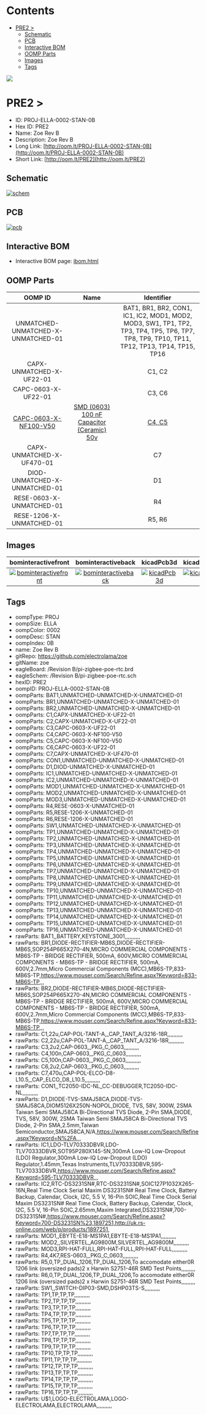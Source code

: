 



Contents
========

* [PRE2 > ](#pre2--)
	* [Schematic](#schematic)
	* [PCB](#pcb)
	* [Interactive BOM](#interactive-bom)
	* [OOMP Parts](#oomp-parts)
	* [Images](#images)
	* [Tags](#tags)
  
![][im]
# PRE2 > 

- ID: PROJ-ELLA-0002-STAN-0B
- Hex ID: PRE2
- Name: Zoe Rev B
- Description: Zoe Rev B
- Long Link: [http://oom.lt/PROJ-ELLA-0002-STAN-0B](http://oom.lt/PROJ-ELLA-0002-STAN-0B)
- Short Link: [http://oom.lt/PRE2](http://oom.lt/PRE2)

## Schematic
  
[![schem](eagleSchemImage.png)](eagleSchemImage.png)
## PCB
  
[![pcb](eagleImage.png)](eagleImage.png)
## Interactive BOM

- Interactive BOM page: [ibom.html](https://htmlpreview.github.io/?https://github.com/oomlout/oomlout_OOMP_projects/blob/main/PROJ-ELLA-0002-STAN-0B/kicad/bom/ibom.html)

## OOMP Parts
  

|OOMP ID|Name|Identifier|
| :---: | :---: | :---: |
|UNMATCHED-UNMATCHED-X-UNMATCHED-01||BAT1, BR1, BR2, CON1, IC1, IC2, MOD1, MOD2, MOD3, SW1, TP1, TP2, TP3, TP4, TP5, TP6, TP7, TP8, TP9, TP10, TP11, TP12, TP13, TP14, TP15, TP16|
|CAPX-UNMATCHED-X-UF22-01||C1, C2|
|CAPC-0603-X-UF22-01||C3, C6|
|[CAPC-0603-X-NF100-V50](https://github.com/oomlout/oomlout_OOMP_parts/tree/main/CAPC-0603-X-NF100-V50/)|[SMD (0603) 100 nF Capacitor (Ceramic) 50v](https://github.com/oomlout/oomlout_OOMP_parts/tree/main/CAPC-0603-X-NF100-V50/)|[C4, C5](https://github.com/oomlout/oomlout_OOMP_parts/tree/main/CAPC-0603-X-NF100-V50/)|
|CAPX-UNMATCHED-X-UF470-01||C7|
|DIOD-UNMATCHED-X-UNMATCHED-01||D1|
|RESE-0603-X-UNMATCHED-01||R4|
|RESE-1206-X-UNMATCHED-01||R5, R6|

## Images
  
  

|bominteractivefront|bominteractiveback|kicadPcb3d|kicadPcb3dFront|kicadPcb3dBack|kicadSchem|eagleImage|eagleSchemImage|pcbdraw|pcbdrawback|
| :---: | :---: | :---: | :---: | :---: | :---: | :---: | :---: | :---: | :---: |
|[![bominteractivefront](bomFront_140.png)](bomFront.png)|[![bominteractiveback](bomBack_140.png)](bomBack.png)|[![kicadPcb3d](kicadPcb3d_140.png)](kicadPcb3d.png)|[![kicadPcb3dFront](kicadPcb3dFront_140.png)](kicadPcb3dFront.png)|[![kicadPcb3dBack](kicadPcb3dBack_140.png)](kicadPcb3dBack.png)|[![kicadSchem](kicadSchem_140.png)](kicadSchem.png)|[![eagleImage](eagleImage_140.png)](eagleImage.png)|[![eagleSchemImage](eagleSchemImage_140.png)](eagleSchemImage.png)|[![pcbdraw](pcbdraw_140.png)](pcbdraw.png)|[![pcbdrawback](pcbdrawBack_140.png)](pcbdrawBack.png)|

## Tags

- oompType: PROJ
- oompSize: ELLA
- oompColor: 0002
- oompDesc: STAN
- oompIndex: 0B
- name: Zoe Rev B
- gitRepo: https://github.com/electrolama/zoe
- gitName: zoe
- eagleBoard: /Revision B/pi-zigbee-poe-rtc.brd
- eagleSchem: /Revision B/pi-zigbee-poe-rtc.sch
- hexID: PRE2
- oompID: PROJ-ELLA-0002-STAN-0B
- oompParts: BAT1,UNMATCHED-UNMATCHED-X-UNMATCHED-01
- oompParts: BR1,UNMATCHED-UNMATCHED-X-UNMATCHED-01
- oompParts: BR2,UNMATCHED-UNMATCHED-X-UNMATCHED-01
- oompParts: C1,CAPX-UNMATCHED-X-UF22-01
- oompParts: C2,CAPX-UNMATCHED-X-UF22-01
- oompParts: C3,CAPC-0603-X-UF22-01
- oompParts: C4,CAPC-0603-X-NF100-V50
- oompParts: C5,CAPC-0603-X-NF100-V50
- oompParts: C6,CAPC-0603-X-UF22-01
- oompParts: C7,CAPX-UNMATCHED-X-UF470-01
- oompParts: CON1,UNMATCHED-UNMATCHED-X-UNMATCHED-01
- oompParts: D1,DIOD-UNMATCHED-X-UNMATCHED-01
- oompParts: IC1,UNMATCHED-UNMATCHED-X-UNMATCHED-01
- oompParts: IC2,UNMATCHED-UNMATCHED-X-UNMATCHED-01
- oompParts: MOD1,UNMATCHED-UNMATCHED-X-UNMATCHED-01
- oompParts: MOD2,UNMATCHED-UNMATCHED-X-UNMATCHED-01
- oompParts: MOD3,UNMATCHED-UNMATCHED-X-UNMATCHED-01
- oompParts: R4,RESE-0603-X-UNMATCHED-01
- oompParts: R5,RESE-1206-X-UNMATCHED-01
- oompParts: R6,RESE-1206-X-UNMATCHED-01
- oompParts: SW1,UNMATCHED-UNMATCHED-X-UNMATCHED-01
- oompParts: TP1,UNMATCHED-UNMATCHED-X-UNMATCHED-01
- oompParts: TP2,UNMATCHED-UNMATCHED-X-UNMATCHED-01
- oompParts: TP3,UNMATCHED-UNMATCHED-X-UNMATCHED-01
- oompParts: TP4,UNMATCHED-UNMATCHED-X-UNMATCHED-01
- oompParts: TP5,UNMATCHED-UNMATCHED-X-UNMATCHED-01
- oompParts: TP6,UNMATCHED-UNMATCHED-X-UNMATCHED-01
- oompParts: TP7,UNMATCHED-UNMATCHED-X-UNMATCHED-01
- oompParts: TP8,UNMATCHED-UNMATCHED-X-UNMATCHED-01
- oompParts: TP9,UNMATCHED-UNMATCHED-X-UNMATCHED-01
- oompParts: TP10,UNMATCHED-UNMATCHED-X-UNMATCHED-01
- oompParts: TP11,UNMATCHED-UNMATCHED-X-UNMATCHED-01
- oompParts: TP12,UNMATCHED-UNMATCHED-X-UNMATCHED-01
- oompParts: TP13,UNMATCHED-UNMATCHED-X-UNMATCHED-01
- oompParts: TP14,UNMATCHED-UNMATCHED-X-UNMATCHED-01
- oompParts: TP15,UNMATCHED-UNMATCHED-X-UNMATCHED-01
- oompParts: TP16,UNMATCHED-UNMATCHED-X-UNMATCHED-01
- rawParts: BAT1,,BATTERY,KEYSTONE_3001,,,,,,,,,,
- rawParts: BR1,DIODE-RECTIFIER-MB6S,DIODE-RECTIFIER-MB6S,SOP254P665X270-4N,MICRO COMMERCIAL COMPONENTS - MB6S-TP - BRIDGE RECTIFIER, 500mA, 600V,MICRO COMMERCIAL COMPONENTS - MB6S-TP - BRIDGE RECTIFIER, 500mA, 600V,2.7mm,Micro Commercial Components (MCC),MB6S-TP,833-MB6S-TP,https://www.mouser.com/Search/Refine.aspx?Keyword=833-MB6S-TP,,,
- rawParts: BR2,DIODE-RECTIFIER-MB6S,DIODE-RECTIFIER-MB6S,SOP254P665X270-4N,MICRO COMMERCIAL COMPONENTS - MB6S-TP - BRIDGE RECTIFIER, 500mA, 600V,MICRO COMMERCIAL COMPONENTS - MB6S-TP - BRIDGE RECTIFIER, 500mA, 600V,2.7mm,Micro Commercial Components (MCC),MB6S-TP,833-MB6S-TP,https://www.mouser.com/Search/Refine.aspx?Keyword=833-MB6S-TP,,,
- rawParts: C1,22u,CAP-POL-TANT-A,_CAP_TANT_A/3216-18R,,,,,,,,,,
- rawParts: C2,22u,CAP-POL-TANT-A,_CAP_TANT_A/3216-18R,,,,,,,,,,
- rawParts: C3,2u2,CAP-0603,_PKG_C_0603,,,,,,,,,,
- rawParts: C4,100n,CAP-0603,_PKG_C_0603,,,,,,,,,,
- rawParts: C5,100n,CAP-0603,_PKG_C_0603,,,,,,,,,,
- rawParts: C6,2u2,CAP-0603,_PKG_C_0603,,,,,,,,,,
- rawParts: C7,470u,CAP-POL-ELCO-D8-L10.5,_CAP_ELCO_D8_L10.5,,,,,,,,,,
- rawParts: CON1,,TC2050-IDC-NL_CC-DEBUGGER,TC2050-IDC-NL,,,,,,,,,,
- rawParts: D1,DIODE-TVS-SMAJ58CA,DIODE-TVS-SMAJ58CA,DIOM5126X250N-NOPOL,DIODE, TVS, 58V, 300W, 2SMA Taiwan Semi SMAJ58CA Bi-Directional TVS Diode, 2-Pin SMA,DIODE, TVS, 58V, 300W, 2SMA Taiwan Semi SMAJ58CA Bi-Directional TVS Diode, 2-Pin SMA,2.5mm,Taiwan Semiconductor,SMAJ58CA,N/A,https://www.mouser.com/Search/Refine.aspx?Keyword=N%2FA,,,
- rawParts: IC1,LDO-TLV70333DBVR,LDO-TLV70333DBVR,SOT95P280X145-5N,300mA Low-IQ Low-Dropout (LDO) Regulator,300mA Low-IQ Low-Dropout (LDO) Regulator,1.45mm,Texas Instruments,TLV70333DBVR,595-TLV70333DBVR,https://www.mouser.com/Search/Refine.aspx?Keyword=595-TLV70333DBVR,,,
- rawParts: IC2,RTC-DS3231SN#,RTC-DS3231SN#,SOIC127P1032X265-16N,Real Time Clock Serial Maxim DS3231SN# Real Time Clock, Battery Backup, Calendar, Clock, I2C, 5.5 V, 16-Pin SOIC,Real Time Clock Serial Maxim DS3231SN# Real Time Clock, Battery Backup, Calendar, Clock, I2C, 5.5 V, 16-Pin SOIC,2.65mm,Maxim Integrated,DS3231SN#,700-DS3231SN#,https://www.mouser.com/Search/Refine.aspx?Keyword=700-DS3231SN%23,1897251,http://uk.rs-online.com/web/p/products/1897251,
- rawParts: MOD1,,EBYTE-E18-MS1PA1,EBYTE-E18-MS1PA1,,,,,,,,,,
- rawParts: MOD2,,SILVERTEL_AG9800M,SILVERTEL_AG9800M,,,,,,,,,,
- rawParts: MOD3,RPI-HAT-FULL,RPI-HAT-FULL,RPI-HAT-FULL,,,,,,,,,,
- rawParts: R4,4K7,RES-0603,_PKG_C_0603,,,,,,,,,,
- rawParts: R5,0,TP_DUAL_1206,TP_DUAL_1206,To accomodate either0R 1206 link (oversized pads)2 x Harwin S2751-46R SMD Test Points,,,,,,,,,
- rawParts: R6,0,TP_DUAL_1206,TP_DUAL_1206,To accomodate either0R 1206 link (oversized pads)2 x Harwin S2751-46R SMD Test Points,,,,,,,,,
- rawParts: SW1,,SWITCH-DIP03-SMD,DSHP03TS-S,,,,,,,,,,
- rawParts: TP1,TP,TP,TP,,,,,,,,,,
- rawParts: TP2,TP,TP,TP,,,,,,,,,,
- rawParts: TP3,TP,TP,TP,,,,,,,,,,
- rawParts: TP4,TP,TP,TP,,,,,,,,,,
- rawParts: TP5,TP,TP,TP,,,,,,,,,,
- rawParts: TP6,TP,TP,TP,,,,,,,,,,
- rawParts: TP7,TP,TP,TP,,,,,,,,,,
- rawParts: TP8,TP,TP,TP,,,,,,,,,,
- rawParts: TP9,TP,TP,TP,,,,,,,,,,
- rawParts: TP10,TP,TP,TP,,,,,,,,,,
- rawParts: TP11,TP,TP,TP,,,,,,,,,,
- rawParts: TP12,TP,TP,TP,,,,,,,,,,
- rawParts: TP13,TP,TP,TP,,,,,,,,,,
- rawParts: TP14,TP,TP,TP,,,,,,,,,,
- rawParts: TP15,TP,TP,TP,,,,,,,,,,
- rawParts: TP16,TP,TP,TP,,,,,,,,,,
- rawParts: U$1,LOGO-ELECTROLAMA,LOGO-ELECTROLAMA,ELECTROLAMA,,,,,,,,,,



[im]: kicadPcb3d_450.png
